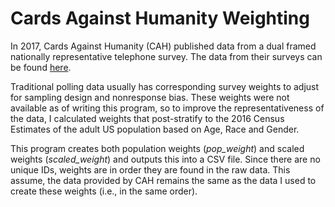 # Cards Against Humanity Weighting
In 2017, Cards Against Humanity (CAH) published data from a dual framed nationally representative telephone survey. The data from their surveys can be found [here](https://thepulseofthenation.com/#future).

Traditional polling data usually has corresponding survey weights to adjust for sampling design and nonresponse bias. These weights were not available as of writing this program, so to improve the representativeness of the data, I calculated weights that post-stratify to the 2016 Census Estimates of the adult US population based on Age, Race and Gender.

This program creates both population weights (*pop_weight*) and scaled weights (*scaled_weight*) and outputs this into a CSV file. Since there are no unique IDs, weights are in order they are found in the raw data. This assume, the data provided by CAH remains the same as the data I used to create these weights (i.e., in the same order).


